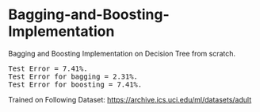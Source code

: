 # Bagging-and-Boosting-Implementation
Bagging and Boosting Implementation on Decision Tree from scratch.

<pre>
Test Error = 7.41%.
Test Error for bagging = 2.31%.
Test Error for boosting = 7.41%.
</pre>

Trained on Following Dataset: https://archive.ics.uci.edu/ml/datasets/adult
